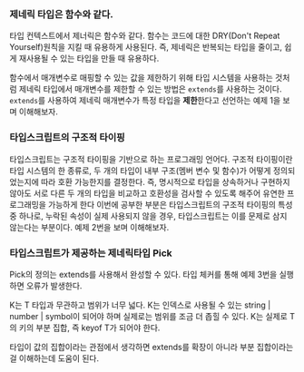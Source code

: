 ### 제네릭 타입은 함수와 같다.

타입 컨텍스트에서 제너릭은 함수와 같다.
함수는 코드에 대한 DRY(Don't Repeat Yourself)원칙을 지킬 때 유용하게 사용된다.
즉, 제네릭은 반복되는 타입을 줄이고, 쉽게 재사용될 수 있는 타입을 만들 때 유용하다.

함수에서 매개변수로 매핑할 수 있는 값을 제한하기 위해 타입 시스템을 사용하는 것처럼
제네릭 타입에서 매개변수를 제한할 수 있는 방법은 `extends`를 사용하는 것이다.
`extends`를 사용하여 제네릭 매개변수가 특정 타입을 **제한**한다고 선언하는 예제 1을 보며 이해해보자.

### 타입스크립트의 구조적 타이핑

타입스크립트는 구조적 타이핑을 기반으로 하는 프로그래밍 언어다.
구조적 타이핑이란 타입 시스템의 한 종류로, 두 개의 타입이 내부 구조(멤버 변수 및 함수)가 어떻게 정의되었는지에 따라 호환 가능한지를 결정한다.
즉, 명시적으로 타입을 상속하거나 구현하지 않아도 서로 다른 두 개의 타입을 비교하고 호환성을 검사할 수 있도록 해주어 유연한 프로그래밍을 가능하게 한다
이번에 공부한 부분은 타입스크립트의 구조적 타이핑의 특성 중 하나로, 누락된 속성이 실제 사용되지 않을 경우, 타입스크립트는 이를 문제로 삼지 않는다는 부분이다.
예제 2번을 보며 이해해보자.
### 타입스크립트가 제공하는 제네릭타입 Pick

Pick의 정의는 extends를 사용해서 완성할 수 있다.
타입 체커를 통해 예제 3번을 실행하면 오류가 발생한다.

K는 T 타입과 무관하고 범위가 너무 넓다.
K는 인덱스로 사용될 수 있는 string | number | symbol이 되어야 하며 실제로는 범위를 조금 더 좁힐 수 있다.
K는 실제로 T의 키의 부분 집합, 즉 keyof T가 되어야 한다.

타입이 값의 집합이라는 관점에서 생각하면 extends를 확장이 아니라 부분 집합이라는걸 이해하는데 도움이 된다.



